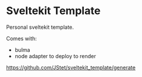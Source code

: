 # Sveltekit Template

Personal sveltekit template.

Comes with:
- bulma
- node adapter to deploy to render

https://github.com/JStet/sveltekit_template/generate
